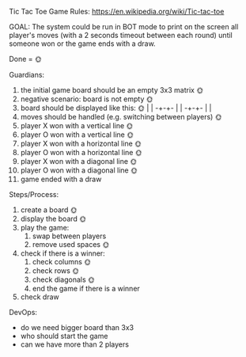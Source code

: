 Tic Tac Toe Game
Rules: https://en.wikipedia.org/wiki/Tic-tac-toe

GOAL:
The system could be run in BOT mode to print on the screen all player's moves (with a 2 seconds timeout between each round) until someone won or the
game ends with a draw.


Done = 🌞

Guardians:
1. the initial game board should be an empty 3x3 matrix 🌞
2. negative scenario: board is not empty 🌞
3. board should be displayed like this: 🌞
    | |
   -+-+-
    | |
   -+-+-
    | |
4. moves should be handled (e.g. switching between players) 🌞
5. player X won with a vertical line 🌞
6. player O won with a vertical line 🌞
7. player X won with a horizontal line 🌞
8. player O won with a horizontal line 🌞
9. player X won with a diagonal line 🌞
10. player O won with a diagonal line 🌞
11. game ended with a draw

Steps/Process:
1. create a board 🌞
2. display the board 🌞
3. play the game:
   1. swap between players
   2. remove used spaces 🌞
4. check if there is a winner:
   1. check columns 🌞
   2. check rows 🌞
   3. check diagonals 🌞
   4. end the game if there is a winner
5. check draw

DevOps:
- do we need bigger board than 3x3
- who should start the game
- can we have more than 2 players
